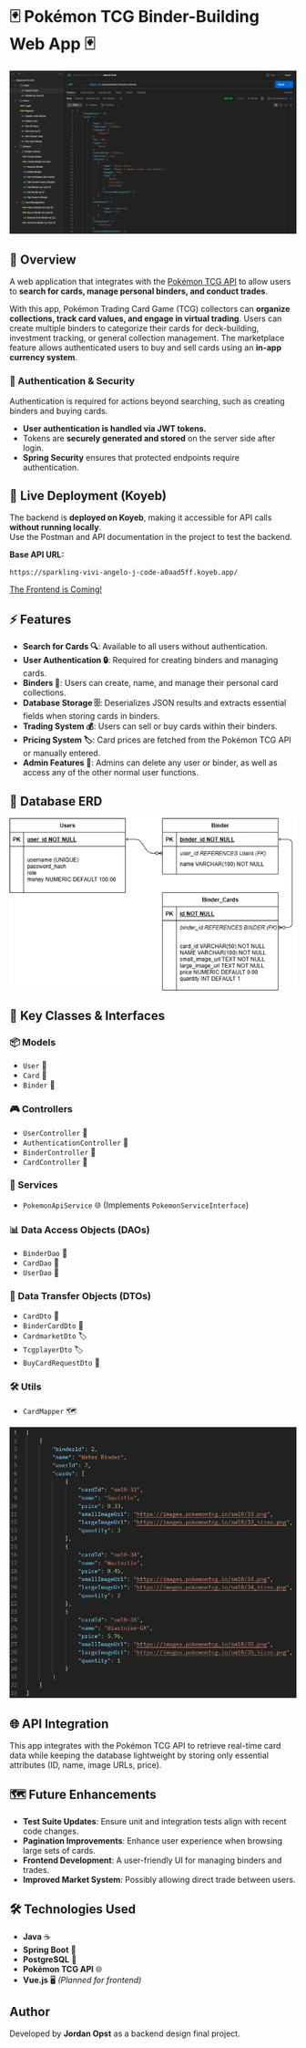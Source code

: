 # 🃏 Pokémon TCG Binder-Building Web App 🃏

![Example Postman View With Requests](docs/screenshots/Postman%20View.png)

## 📖 Overview
A web application that integrates with the [Pokémon TCG API](https://pokemontcg.io/) to allow users to **search for cards, manage personal binders, and conduct trades**.

With this app, Pokémon Trading Card Game (TCG) collectors can **organize collections, track card values, and engage in virtual trading**.
Users can create multiple binders to categorize their cards for deck-building, investment tracking, or general collection management.
The marketplace feature allows authenticated users to buy and sell cards using an **in-app currency system**.

### 🔐 Authentication & Security
Authentication is required for actions beyond searching, such as creating binders and buying cards.
- **User authentication is handled via JWT tokens.**
- Tokens are **securely generated and stored** on the server side after login.
- **Spring Security** ensures that protected endpoints require authentication.

## 🚀 Live Deployment (Koyeb)
The backend is **deployed on Koyeb**, making it accessible for API calls **without running locally**.  
Use the Postman and API documentation in the project to test the backend.

**Base API URL:**
```plaintext
https://sparkling-vivi-angelo-j-code-a0aad5ff.koyeb.app/
```

[The Frontend is Coming!](https://sparkling-vivi-angelo-j-code-a0aad5ff.koyeb.app/index.html)

## ⚡ Features
- **Search for Cards 🔍**: Available to all users without authentication.
- **User Authentication 🔒**: Required for creating binders and managing cards.
- **Binders 📂**: Users can create, name, and manage their personal card collections.
- **Database Storage 🗄️**: Deserializes JSON results and extracts essential fields when storing cards in binders.
- **Trading System 💰**: Users can sell or buy cards within their binders.
- **Pricing System 🏷️**: Card prices are fetched from the Pokémon TCG API or manually entered.
- **Admin Features 👀**: Admins can delete any user or binder, as well as access any of the other normal user functions.

## 💾 Database ERD
![Database ERD](database/PokemonTcgWebAppErd.png)

## 🎯 Key Classes & Interfaces
### 📦 Models
- `User` 👤
- `Card` 🎴
- `Binder` 📂

### 🎮 Controllers ###
- `UserController` 👥
- `AuthenticationController` 🔑
- `BinderController` 📂
- `CardController` 🎴

### 🔧 Services
- `PokemonApiService` 🌐 (Implements `PokemonServiceInterface`)

### 📊 Data Access Objects (DAOs)
- `BinderDao` 📂
- `CardDao` 🎴
- `UserDao` 👤

### 📜 Data Transfer Objects (DTOs)
- `CardDto` 🎴
- `BinderCardDto` 📂
- `CardmarketDto` 🏷️
- `TcgplayerDto` 🏷️
- `BuyCardRequestDto` 🛒

### 🛠️ Utils
- `CardMapper` 🗺️

![Example Binder View in JSON](docs/screenshots/Binder%20View.png)

## 🌐 API Integration
This app integrates with the Pokémon TCG API to retrieve real-time card data while keeping the 
database lightweight by storing only essential attributes (ID, name, image URLs, price).

## 🗺️ Future Enhancements
- **Test Suite Updates**: Ensure unit and integration tests align with recent code changes.
- **Pagination Improvements**: Enhance user experience when browsing large sets of cards.
- **Frontend Development**: A user-friendly UI for managing binders and trades.
- **Improved Market System**: Possibly allowing direct trade between users.

## 🛠️ Technologies Used
- **Java** ☕
- **Spring Boot** 🌱
- **PostgreSQL** 🐘
- **Pokémon TCG API** 🌐
- **Vue.js** 🖥️ *(Planned for frontend)*

## Author
Developed by **Jordan Opst** as a backend design final project.

